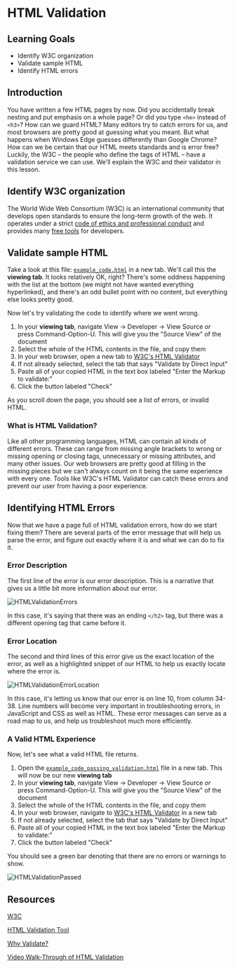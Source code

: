 # HTML Validation

## Learning Goals

- Identify W3C organization
- Validate sample HTML
- Identify HTML errors

## Introduction

You have written a few HTML pages by now. Did you accidentally break nesting and
put emphasis on a whole page? Or did you type `<he>` instead of `<h3>`? How can
we guard HTML? Many editors try to catch errors for us, and most browsers are
pretty good at guessing what you meant. But what happens when Windows Edge
guesses differently than Google Chrome? How can we be certain that our HTML
meets standards and is error free? Luckily, the W3C – the people who define the
tags of HTML – have a validation service we can use. We'll explain the W3C and
their validator in this lesson.

## Identify W3C organization

The World Wide Web Consortium (W3C) is an international community that develops
open standards to ensure the long-term growth of the web. It operates under a
strict [code of ethics and professional
conduct](https://www.w3.org/Consortium/cepc/) and provides many [free
tools](https://www.w3.org/developers/tools/) for developers.

## Validate sample HTML

Take a look at this file: [`example_code.html`][s3-invalid] in a new tab. We'll
call this the **viewing tab**. It looks relatively OK, right? There's some
oddness happening with the list at the bottom (we might not have wanted
everything hyperlinked), and there's an odd bullet point with no content, but
everything else looks pretty good.

Now let's try validating the code to identify where we went wrong.

1. In your **viewing tab**, navigate View &rarr; Developer &rarr; View Source
   _or_ press Command-Option-U. This will give you the "Source View" of the
   document
2. Select the whole of the HTML contents in the file, and copy them
3. In your web browser, open a new tab to [W3C's HTML Validator][valid8r]
4. If not already selected, select the tab that says "Validate by Direct Input"
5. Paste all of your copied HTML in the text box labeled "Enter the Markup to
   validate:"
6. Click the button labeled "Check"

As you scroll down the page, you should see a list of errors, or invalid HTML.

### What is HTML Validation?

Like all other programming languages, HTML can contain all kinds of different
errors. These can range from missing angle brackets to wrong or missing opening
or closing tags, unnecessary or missing attributes, and many other issues. Our
web browsers are pretty good at filling in the missing pieces but we can't
always count on it being the same experience with every one. Tools like W3C's
HTML Validator can catch these errors and prevent our user from having a poor
experience.

## Identifying HTML Errors

Now that we have a page full of HTML validation errors, how do we start fixing
them? There are several parts of the error message that will help us parse the
error, and figure out exactly where it is and what we can do to fix it.

### Error Description

The first line of the error is our error description. This is a narrative that
gives us a little bit more information about our error.

![HTMLValidationErrors](https://s3.amazonaws.com/learn-verified/html-error-description.png)

In this case, it's saying that there was an ending `</h2>` tag, but there was a
different opening tag that came before it.

### Error Location

The second and third lines of this error give us the exact location of the
error, as well as a highlighted snippet of our HTML to help us exactly locate
where the error is.

![HTMLValidationErrorLocation](https://s3.amazonaws.com/learn-verified/html-error-location.png)

In this case, it's letting us know that our error is on line 10, from column
34-38. Line numbers will become very important in troubleshooting errors, in
JavaScript and CSS as well as HTML. These error messages can serve as a road map
to us, and help us troubleshoot much more efficiently.

### A Valid HTML Experience 

Now, let's see what a valid HTML file returns.

1. Open the [`example_code_passing_validation.html`][s3-valid] file in a new
   tab. This will now be our new **viewing tab**
2. In your **viewing tab**, navigate View &rarr; Developer &rarr; View Source
   _or_ press Command-Option-U. This will give you the "Source View" of the
   document
3. Select the whole of the HTML contents in the file, and copy them
4. In your web browser, navigate to [W3C's HTML Validator][valid8r] in a new
   tab
5. If not already selected, select the tab that says "Validate by Direct
   Input"
5. Paste all of your copied HTML in the text box labeled "Enter the Markup to
   validate:"
6. Click the button labeled "Check"

You should see a green bar denoting that there are no errors or warnings to
show.

![HTMLValidationPassed](https://s3.amazonaws.com/learn-verified/html-passing-validation.png)

## Resources

[W3C](https://www.w3.org/)

[HTML Validation Tool](https://validator.w3.org/)

[Why Validate?](https://validator.w3.org/docs/why.html)

[Video Walk-Through of HTML Validation](https://www.youtube.com/watch?v=nYglnxMUixM)

[s3-invalid]: https://curriculum-content.s3.amazonaws.com/web-development/html-validation/example_code.html
[s3-valid]: https://curriculum-content.s3.amazonaws.com/web-development/html-validation/example_code_passing_validation.html
[valid8r]: https://validator.w3.org/#validate_by_input


